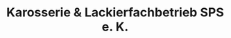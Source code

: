---
title: "Karosserie & Lackierfachbetrieb SPS e. K."
url: /hamburg/karosserie-und-lackierfachbetrieb-sps-e-k/
shop: Autowerkstatt
---